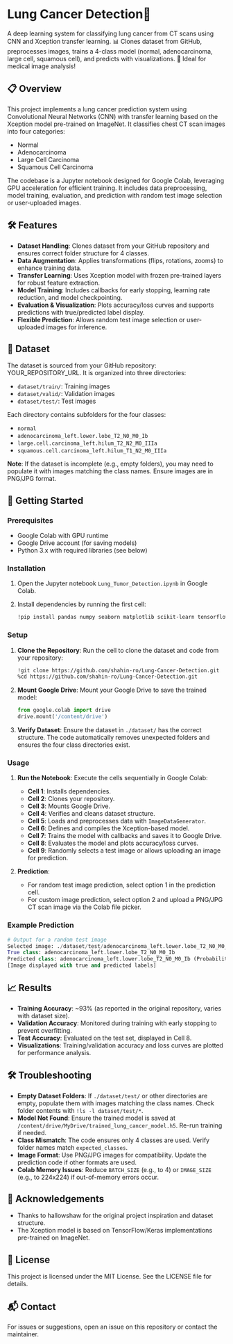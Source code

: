 # Lung Cancer Detection🔬

A deep learning system for classifying lung cancer from CT scans using
CNN and Xception transfer learning. 📊 Clones dataset from GitHub,
preprocesses images, trains a 4-class model (normal, adenocarcinoma,
large cell, squamous cell), and predicts with visualizations. 🚀 Ideal
for medical image analysis!

## 📋 Overview

This project implements a lung cancer prediction system using
Convolutional Neural Networks (CNN) with transfer learning based on the
Xception model pre-trained on ImageNet. It classifies chest CT scan
images into four categories:

-   Normal
-   Adenocarcinoma
-   Large Cell Carcinoma
-   Squamous Cell Carcinoma

The codebase is a Jupyter notebook designed for Google Colab, leveraging
GPU acceleration for efficient training. It includes data preprocessing,
model training, evaluation, and prediction with random test image
selection or user-uploaded images.

## 🛠️ Features

-   **Dataset Handling**: Clones dataset from your GitHub repository and
    ensures correct folder structure for 4 classes.
-   **Data Augmentation**: Applies transformations (flips, rotations,
    zooms) to enhance training data.
-   **Transfer Learning**: Uses Xception model with frozen pre-trained
    layers for robust feature extraction.
-   **Model Training**: Includes callbacks for early stopping, learning
    rate reduction, and model checkpointing.
-   **Evaluation & Visualization**: Plots accuracy/loss curves and
    supports predictions with true/predicted label display.
-   **Flexible Prediction**: Allows random test image selection or
    user-uploaded images for inference.

## 📂 Dataset

The dataset is sourced from your GitHub repository: YOUR_REPOSITORY_URL.
It is organized into three directories:

-   `dataset/train/`: Training images
-   `dataset/valid/`: Validation images
-   `dataset/test/`: Test images

Each directory contains subfolders for the four classes:

-   `normal`
-   `adenocarcinoma_left.lower.lobe_T2_N0_M0_Ib`
-   `large.cell.carcinoma_left.hilum_T2_N2_M0_IIIa`
-   `squamous.cell.carcinoma_left.hilum_T1_N2_M0_IIIa`

**Note**: If the dataset is incomplete (e.g., empty folders), you may
need to populate it with images matching the class names. Ensure images
are in PNG/JPG format.

## 🚀 Getting Started

### Prerequisites

-   Google Colab with GPU runtime
-   Google Drive account (for saving models)
-   Python 3.x with required libraries (see below)

### Installation

1.  Open the Jupyter notebook `Lung_Tumor_Detection.ipynb` in Google
    Colab.

2.  Install dependencies by running the first cell:

    ``` bash
    !pip install pandas numpy seaborn matplotlib scikit-learn tensorflow
    ```

### Setup

1.  **Clone the Repository**: Run the cell to clone the dataset and code
    from your repository:

    ``` bash
    !git clone https://github.com/shahin-ro/Lung-Cancer-Detection.git
    %cd https://github.com/shahin-ro/Lung-Cancer-Detection.git
    ```

2.  **Mount Google Drive**: Mount your Google Drive to save the trained
    model:

    ``` python
    from google.colab import drive
    drive.mount('/content/drive')
    ```

3.  **Verify Dataset**: Ensure the dataset in `./dataset/` has the
    correct structure. The code automatically removes unexpected folders
    and ensures the four class directories exist.

### Usage

1.  **Run the Notebook**: Execute the cells sequentially in Google
    Colab:

    -   **Cell 1**: Installs dependencies.
    -   **Cell 2**: Clones your repository.
    -   **Cell 3**: Mounts Google Drive.
    -   **Cell 4**: Verifies and cleans dataset structure.
    -   **Cell 5**: Loads and preprocesses data with
        `ImageDataGenerator`.
    -   **Cell 6**: Defines and compiles the Xception-based model.
    -   **Cell 7**: Trains the model with callbacks and saves it to
        Google Drive.
    -   **Cell 8**: Evaluates the model and plots accuracy/loss curves.
    -   **Cell 9**: Randomly selects a test image or allows uploading an
        image for prediction.

2.  **Prediction**:

    -   For random test image prediction, select option 1 in the
        prediction cell.
    -   For custom image prediction, select option 2 and upload a
        PNG/JPG CT scan image via the Colab file picker.

### Example Prediction

``` python
# Output for a random test image
Selected image: ./dataset/test/adenocarcinoma_left.lower.lobe_T2_N0_M0_Ib/image1.png
True class: adenocarcinoma_left.lower.lobe_T2_N0_M0_Ib
Predicted class: adenocarcinoma_left.lower.lobe_T2_N0_M0_Ib (Probability: 0.9273)
[Image displayed with true and predicted labels]
```

## 📈 Results

-   **Training Accuracy**: \~93% (as reported in the original
    repository, varies with dataset size).
-   **Validation Accuracy**: Monitored during training with early
    stopping to prevent overfitting.
-   **Test Accuracy**: Evaluated on the test set, displayed in Cell 8.
-   **Visualizations**: Training/validation accuracy and loss curves are
    plotted for performance analysis.

## 🛠️ Troubleshooting

-   **Empty Dataset Folders**: If `./dataset/test/` or other directories
    are empty, populate them with images matching the class names. Check
    folder contents with `!ls -l dataset/test/*`.
-   **Model Not Found**: Ensure the trained model is saved at
    `/content/drive/MyDrive/trained_lung_cancer_model.h5`. Re-run
    training if needed.
-   **Class Mismatch**: The code ensures only 4 classes are used. Verify
    folder names match `expected_classes`.
-   **Image Format**: Use PNG/JPG images for compatibility. Update the
    prediction code if other formats are used.
-   **Colab Memory Issues**: Reduce `BATCH_SIZE` (e.g., to 4) or
    `IMAGE_SIZE` (e.g., to 224x224) if out-of-memory errors occur.

## 🙏 Acknowledgements

-   Thanks to hallowshaw for the original project inspiration and
    dataset structure.
-   The Xception model is based on TensorFlow/Keras implementations
    pre-trained on ImageNet.

## 📜 License

This project is licensed under the MIT License. See the LICENSE file for
details.

## 📬 Contact

For issues or suggestions, open an issue on this repository or contact
the maintainer.
